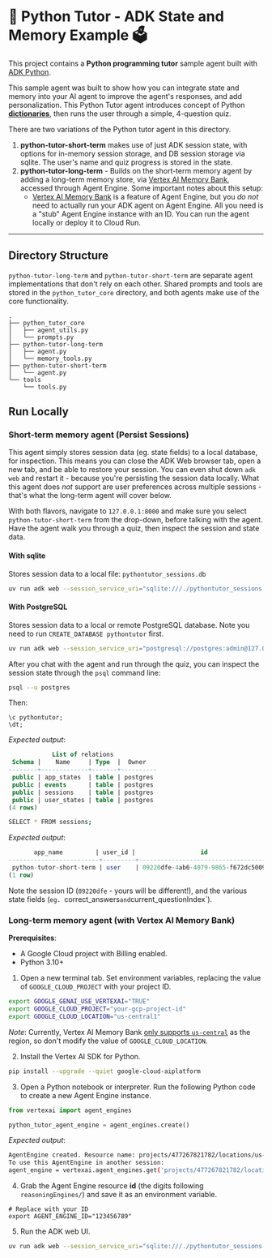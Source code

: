 # 🐍 Python Tutor - ADK State and Memory Example 🗳️

This project contains a **Python programming tutor** sample agent built with [ADK Python](https://google.github.io/adk-docs/). 

This sample agent was built to show how you can integrate state and memory into your AI agent to improve the agent's responses, and add personalization. This Python Tutor agent introduces concept of Python **[dictionaries](https://www.w3schools.com/python/python_dictionaries.asp)**, then runs the user through a simple, 4-question quiz. 


There are two variations of the Python tutor agent in this directory. 
1. **python-tutor-short-term** makes use of just ADK session state, with options for in-memory session storage, and DB session storage via sqlite. The user's name and quiz progress is stored in the state. 
2. **python-tutor-long-term** - Builds on the short-term memory agent by adding a long-term memory store, via [Vertex AI Memory Bank](https://cloud.google.com/vertex-ai/generative-ai/docs/agent-engine/memory-bank/overview), accessed through Agent Engine. Some important notes about this setup:
   - [Vertex AI Memory Bank](https://cloud.google.com/vertex-ai/generative-ai/docs/agent-engine/memory-bank/overview) is a feature of Agent Engine, but you *do not* need to actually run your ADK agent on Agent Engine. All you need is a "stub" Agent Engine instance with an ID. You can run the agent locally or deploy it to Cloud Run. 


---

## Directory Structure

 `python-tutor-long-term` and `python-tutor-short-term` are separate agent implementations that don't rely on each other. Shared prompts and tools are stored in the `python_tutor_core` directory, and both agents make use of the core functionality. 

```
.
├── python_tutor_core
│   ├── agent_utils.py
│   └── prompts.py
├── python-tutor-long-term
│   ├── agent.py
│   └── memory_tools.py
├── python-tutor-short-term
│   └── agent.py
└── tools
    └── tools.py
```

## Run Locally 

### Short-term memory agent (Persist Sessions)

This agent simply stores session data (eg. state fields) to a local database, for inspection. This means you can close the ADK Web browser tab, open a new tab, and be able to restore your session. You can even shut down `adk web` and restart it - because you're persisting the session data locally. What this agent does *not* support are user preferences across multiple sessions - that's what the long-term agent will cover below. 

With both flavors, navigate to `127.0.0.1:8000` and make sure you select `python-tutor-short-term` from the drop-down, before talking with the agent. Have the agent walk you through a quiz, then inspect the session and state data. 


#### With sqlite 

Stores session data to a local file: `pythontutor_sessions.db` 

```bash
uv run adk web --session_service_uri="sqlite:///./pythontutor_sessions.db" 
```

#### With PostgreSQL

Stores session data to a local or remote PostgreSQL database. 
Note you need to run `CREATE_DATABASE pythontutor` first. 

```bash
uv run adk web --session_service_uri="postgresql://postgres:admin@127.0.0.1:5432/pythontutor" 
```

After you chat with the agent and run through the quiz, you can inspect the session state through the `psql` command line:

```bash
psql --u postgres
```

Then: 

```
\c pythontutor;
\dt;
```

*Expected output*:

```sql
            List of relations
 Schema |    Name     | Type  |  Owner
--------+-------------+-------+----------
 public | app_states  | table | postgres
 public | events      | table | postgres
 public | sessions    | table | postgres
 public | user_states | table | postgres
(4 rows)
```

```bash
SELECT * FROM sessions; 
```

*Expected output*: 

```sql
       app_name         | user_id |                  id                  |                                                                      state                                                                       |        create_time         |        update_time
-------------------------+---------+--------------------------------------+--------------------------------------------------------------------------------------------------------------------------------------------------+----------------------------+----------------------------
 python-tutor-short-term | user    | 09220dfe-4ab6-4079-9865-f672dc5009be | {"quiz_started": true, "total_answered": 2, "correct_answers": 1, "quiz_initialized": true, "score_percentage": 50, "current_question_index": 2} | 2025-07-14 10:01:13.174634 | 2025-07-14 10:01:31.715883
(1 row)
```

Note the session ID (`09220dfe` - yours will be different!), and the various state fields (`eg. `correct_answers` and `current_questionIndex`). 

### Long-term memory agent (with Vertex AI Memory Bank)

**Prerequisites**: 
- A Google Cloud project with Billing enabled.
- Python 3.10+ 

1. Open a new terminal tab. Set environment variables, replacing the value of `GOOGLE_CLOUD_PROJECT` with your project ID. 

```bash
export GOOGLE_GENAI_USE_VERTEXAI="TRUE"
export GOOGLE_CLOUD_PROJECT="your-gcp-project-id"
export GOOGLE_CLOUD_LOCATION="us-central1"
```

*Note*: Currently, Vertex AI Memory Bank [only supports `us-central`](https://cloud.google.com/vertex-ai/generative-ai/docs/agent-engine/memory-bank/quickstart-api#create-agent-engine) as the region, so don't modify the value of `GOOGLE_CLOUD_LOCATION`. 

2.   Install the Vertex AI SDK for Python. 

```bash
pip install --upgrade --quiet google-cloud-aiplatform
```

3. Open a Python notebook or interpreter. Run the following Python code to create a new Agent Engine instance.  

```python
from vertexai import agent_engines

python_tutor_agent_engine = agent_engines.create()
``` 

*Expected output*: 

```bash
AgentEngine created. Resource name: projects/477267821782/locations/us-central1/reasoningEngines/123...
To use this AgentEngine in another session:
agent_engine = vertexai.agent_engines.get('projects/477267821782/locations/us-central1/reasoningEngines/123...')
```

4. Grab the Agent Engine resource **id** (the digits following `reasoningEngines/`) and save it as an environment variable. 
```
# Replace with your ID 
export AGENT_ENGINE_ID="123456789"
```

5. Run the ADK web UI. 


```bash
uv run adk web --session_service_uri="sqlite:///./pythontutor_sessions.db" --memory_service_uri="agentengine://$AGENT_ENGINE_ID"
```
